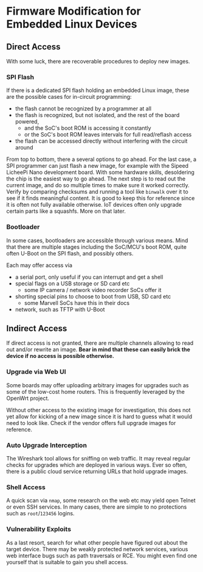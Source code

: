 # Firmware Modification for Embedded Linux Devices

## Direct Access

With some luck, there are recoverable procedures to deploy new images.

### SPI Flash

If there is a dedicated SPI flash holding an embedded Linux image, these are the
possible cases for in-circuit programming:

- the flash cannot be recognized by a programmer at all
- the flash is recognized, but not isolated, and the rest of the board powered,
   * and the SoC's boot ROM is accessing it constantly
   * or the SoC's boot ROM leaves intervals for full read/reflash access
- the flash can be accessed directly without interfering with the circuit around

From top to bottom, there a several options to go ahead. For the last case, a
SPI programmer can just flash a new image, for example with the Sipeed LicheePi
Nano development board. With some hardware skills, desoldering the chip is the
easiest way to go ahead. The next step is to read out the current image, and do
so multiple times to make sure it worked correctly. Verify by comparing
checksums and running a tool like `binwalk` over it to see if it finds
meaningful content. It is good to keep this for reference since it is often not
fully available otherwise. IoT devices often only upgrade certain parts like a
squashfs. More on that later.

### Bootloader

In some cases, bootloaders are accessible through various means. Mind that there
are multiple stages including the SoC/MCU's boot ROM, quite often U-Boot on the
SPI flash, and possibly others.

Each may offer access via

- a serial port, only useful if you can interrupt and get a shell
- special flags on a USB storage or SD card etc
  * some IP camera / network video recorder SoCs offer it
- shorting special pins to choose to boot from USB, SD card etc
  * some Marvell SoCs have this in their docs
- network, such as TFTP with U-Boot

## Indirect Access

If direct access is not granted, there are multiple channels allowing to read
out and/or rewrite an image. **Bear in mind that these can easily brick the
device if no access is possible otherwise.**

### Upgrade via Web UI

Some boards may offer uploading arbitrary images for upgrades such as some of
the low-cost home routers. This is frequently leveraged by the OpenWrt project.

Without other access to the existing image for investigation, this does not yet
allow for kicking of a new image since it is hard to guess what it would need to
look like. Check if the vendor offers full upgrade images for reference.

### Auto Upgrade Interception

The Wireshark tool allows for sniffing on web traffic. It may reveal regular
checks for upgrades which are deployed in various ways. Ever so often, there is
a public cloud service returning URLs that hold upgrade images.

### Shell Access

A quick scan via `nmap`, some research on the web etc may yield open Telnet or
even SSH services. In many cases, there are simple to no protections such as
`root`/`123456` logins.

### Vulnerability Exploits

As a last resort, search for what other people have figured out about the target
device. There may be weakly protected network services, various web interface
bugs such as path traversals or RCE. You might even find one yourself that is
suitable to gain you shell access.
